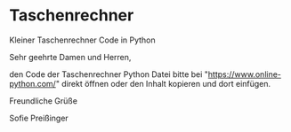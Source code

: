 # Taschenrechner
Kleiner Taschenrechner Code in Python

Sehr geehrte Damen und Herren,

den Code der Taschenrechner Python Datei bitte bei "https://www.online-python.com/" direkt öffnen oder den Inhalt kopieren und dort einfügen.

Freundliche Grüße



Sofie Preißinger
